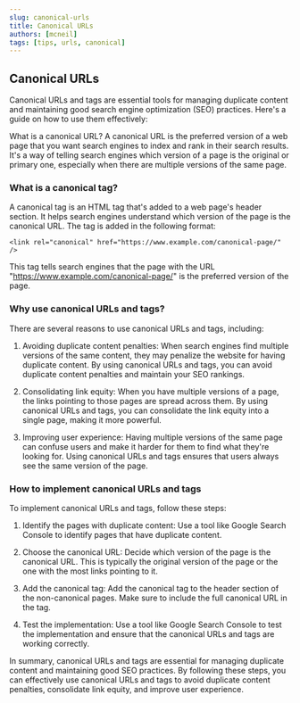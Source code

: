 ```yaml
---
slug: canonical-urls
title: Canonical URLs
authors: [mcneil]
tags: [tips, urls, canonical]
---
```


## Canonical URLs

Canonical URLs and tags are essential tools for managing duplicate content and maintaining good search engine optimization (SEO) practices. Here's a guide on how to use them effectively:

What is a canonical URL?
A canonical URL is the preferred version of a web page that you want search engines to index and rank in their search results. It's a way of telling search engines which version of a page is the original or primary one, especially when there are multiple versions of the same page.

### What is a canonical tag?

A canonical tag is an HTML tag that's added to a web page's header section. It helps search engines understand which version of the page is the canonical URL. The tag is added in the following format:

```
<link rel="canonical" href="https://www.example.com/canonical-page/" />
```

This tag tells search engines that the page with the URL "https://www.example.com/canonical-page/" is the preferred version of the page.

### Why use canonical URLs and tags?

There are several reasons to use canonical URLs and tags, including:

1. Avoiding duplicate content penalties: When search engines find multiple versions of the same content, they may penalize the website for having duplicate content. By using canonical URLs and tags, you can avoid duplicate content penalties and maintain your SEO rankings.

2. Consolidating link equity: When you have multiple versions of a page, the links pointing to those pages are spread across them. By using canonical URLs and tags, you can consolidate the link equity into a single page, making it more powerful.

3. Improving user experience: Having multiple versions of the same page can confuse users and make it harder for them to find what they're looking for. Using canonical URLs and tags ensures that users always see the same version of the page.

### How to implement canonical URLs and tags

To implement canonical URLs and tags, follow these steps:

1. Identify the pages with duplicate content: Use a tool like Google Search Console to identify pages that have duplicate content.

2. Choose the canonical URL: Decide which version of the page is the canonical URL. This is typically the original version of the page or the one with the most links pointing to it.

3. Add the canonical tag: Add the canonical tag to the header section of the non-canonical pages. Make sure to include the full canonical URL in the tag.

4. Test the implementation: Use a tool like Google Search Console to test the implementation and ensure that the canonical URLs and tags are working correctly.

In summary, canonical URLs and tags are essential for managing duplicate content and maintaining good SEO practices. By following these steps, you can effectively use canonical URLs and tags to avoid duplicate content penalties, consolidate link equity, and improve user experience.
